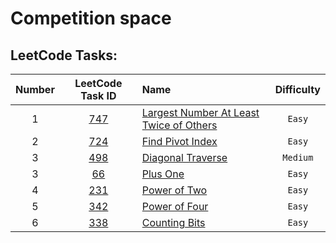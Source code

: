 # Competition space

## LeetCode Tasks:

| Number  | LeetCode Task ID  | Name                                                | Difficulty  |
| :-----: | :--------------:  | :-------------------------------------------------- | :---------: |
| 1       | [747][leetcode-1] | [Largest Number At Least Twice of Others][github-1] | `Easy`      |
| 2       | [724][leetcode-2] | [Find Pivot Index][github-2]                        | `Easy`      |
| 3       | [498][leetcode-3] | [Diagonal Traverse][github-3]                       | `Medium`    |
| 3       | [66][leetcode-4]  | [Plus One][github-4]                                | `Easy`      |
| 4       | [231][leetcode-5] | [Power of Two][github-5]                            | `Easy`      |
| 5       | [342][leetcode-6] | [Power of Four][github-6]                           | `Easy`      |
| 6       | [338][leetcode-7] | [Counting Bits][github-7]                           | `Easy`      |

[leetcode-1]: https://leetcode.com/problems/largest-number-at-least-twice-of-others/
[github-1]: https://github.com/Xelerezex/competition-space/tree/main/leetcode-tasks/747-Largest-Number-At-Least-Twice-Of-Others

[leetcode-2]: https://leetcode.com/problems/find-pivot-index/
[github-2]: https://github.com/Xelerezex/competition-space/tree/main/leetcode-tasks/724-Find-Pivot-Index

[leetcode-3]: https://leetcode.com/problems/diagonal-traverse/
[github-3]: https://github.com/Xelerezex/competition-space/tree/main/leetcode-tasks/498-Diagonal-Traverse

[leetcode-4]: https://leetcode.com/problems/plus-one/
[github-4]: https://github.com/Xelerezex/competition-space/tree/main/leetcode-tasks/66-Plus-One

[leetcode-5]: https://leetcode.com/problems/power-of-two/
[github-5]: https://github.com/Xelerezex/competition-space/tree/main/leetcode-tasks/231-Power-Of-Two

[leetcode-6]: https://leetcode.com/problems/power-of-four/
[github-6]: https://github.com/Xelerezex/competition-space/tree/main/leetcode-tasks/342-Power-Of-Four

[leetcode-7]: https://leetcode.com/problems/counting-bits/
[github-7]: https://github.com/Xelerezex/competition-space/tree/main/leetcode-tasks/338-Counting-Bits